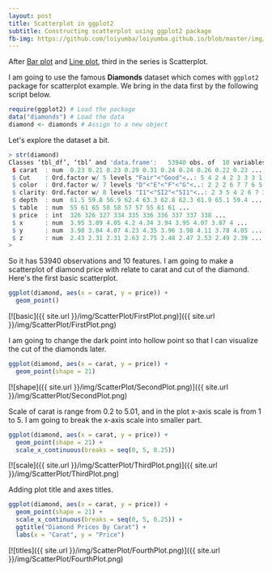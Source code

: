 ```yaml
---
layout: post
title: Scatterplot in ggplot2
subtitle: Constructing scatterplot using ggplot2 package
fb-img: https://github.com/loiyumba/loiyumba.github.io/blob/master/img/ScatterPlot/FirstPlot.png
---    
```


After [Bar plot](http://loiyumba.github.io/2016-08-01-eurocup2016vis/) and [Line plot](http://loiyumba.github.io/2016-08-13-LinePlots/),
third in the series is Scatterplot.     

I am going to use the famous **Diamonds** dataset which comes with `ggplot2` package for scatterplot example. We bring in the data first by the following script below.     

```r
require(ggplot2) # Load the package
data("diamonds") # Load the data
diamond <- diamonds # Assign to a new object
```    

Let's explore the dataset a bit.    

```r
> str(diamond)
Classes ‘tbl_df’, ‘tbl’ and 'data.frame':	53940 obs. of  10 variables:
 $ carat  : num  0.23 0.21 0.23 0.29 0.31 0.24 0.24 0.26 0.22 0.23 ...
 $ Cut    : Ord.factor w/ 5 levels "Fair"<"Good"<..: 5 4 2 4 2 3 3 3 1 3 ...
 $ color  : Ord.factor w/ 7 levels "D"<"E"<"F"<"G"<..: 2 2 2 6 7 7 6 5 2 5 ...
 $ clarity: Ord.factor w/ 8 levels "I1"<"SI2"<"SI1"<..: 2 3 5 4 2 6 7 3 4 5 ...
 $ depth  : num  61.5 59.8 56.9 62.4 63.3 62.8 62.3 61.9 65.1 59.4 ...
 $ table  : num  55 61 65 58 58 57 57 55 61 61 ...
 $ price  : int  326 326 327 334 335 336 336 337 337 338 ...
 $ x      : num  3.95 3.89 4.05 4.2 4.34 3.94 3.95 4.07 3.87 4 ...
 $ y      : num  3.98 3.84 4.07 4.23 4.35 3.96 3.98 4.11 3.78 4.05 ...
 $ z      : num  2.43 2.31 2.31 2.63 2.75 2.48 2.47 2.53 2.49 2.39 ...
> 
```    

So it has 53940 observations and 10 features. I am going to make a scatterplot of diamond price with relate to carat and cut of the diamond. Here's the first basic scatterplot.    

```r
ggplot(diamond, aes(x = carat, y = price)) +
  geom_point()
```   

[![basic]({{ site.url }}/img/ScatterPlot/FirstPlot.png)]({{ site.url }}/img/ScatterPlot/FirstPlot.png)    

I am going to change the dark point into hollow point so that I can visualize the cut of the diamonds later.    

```r
ggplot(diamond, aes(x = carat, y = price)) +
  geom_point(shape = 21)
```    

[![shape]({{ site.url }}/img/ScatterPlot/SecondPlot.png)]({{ site.url }}/img/ScatterPlot/SecondPlot.png)      

Scale of carat is range from 0.2 to 5.01, and in the plot x-axis scale is from 1 to 5. I am going to break the x-axis scale into smaller part.    

```r
ggplot(diamond, aes(x = carat, y = price)) +
  geom_point(shape = 21) +
  scale_x_continuous(breaks = seq(0, 5, 0.25))
```    

[![scale]({{ site.url }}/img/ScatterPlot/ThirdPlot.png)]({{ site.url }}/img/ScatterPlot/ThirdPlot.png)     

Adding plot title and axes titles.    

```r
ggplot(diamond, aes(x = carat, y = price)) +
  geom_point(shape = 21) +
  scale_x_continuous(breaks = seq(0, 5, 0.25)) +
  ggtitle("Diamond Prices By Carat") +
  labs(x = "Carat", y = "Price")
```      

[![titles]({{ site.url }}/img/ScatterPlot/FourthPlot.png)]({{ site.url }}/img/ScatterPlot/FourthPlot.png)    





